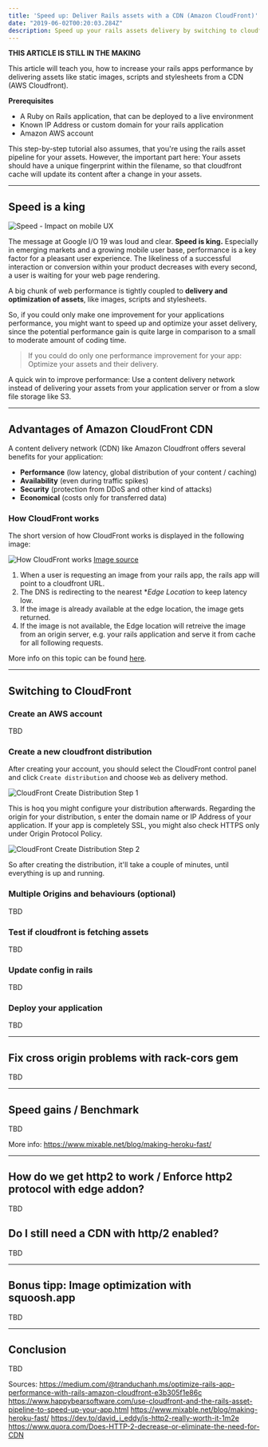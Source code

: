 ```yaml
---
title: 'Speed up: Deliver Rails assets with a CDN (Amazon CloudFront)'
date: "2019-06-02T00:20:03.284Z"
description: Speed up your rails assets delivery by switching to cloudfront
---
```


**THIS ARTICLE IS STILL IN THE MAKING**

This article will teach you, how to increase your rails apps performance by delivering assets
like static images, scripts and stylesheets from a CDN (AWS Cloudfront).

**Prerequisites**
- A Ruby on Rails application, that can be deployed to a live environment
- Known IP Address or custom domain for your rails application
- Amazon AWS account

This step-by-step tutorial also assumes, that you're using the rails asset pipeline for your assets. However, the important part here: Your assets should have a unique fingerprint within the filename, so that cloudfront cache will update its content after a change in your assets.

---------------------

## Speed is a king

![Speed - Impact on mobile UX](./speed_impact_on_ux.jpg)

The message at Google I/O 19 was loud and clear. __Speed is king.__ Especially in emerging markets and a growing mobile user base, performance is a key factor for a pleasant user experience. The likeliness of a successful interaction or conversion within your product decreases with every second, a user is waiting for your web page rendering.

A big chunk of web performance is tightly coupled to **delivery and optimization of assets**, like images, scripts and stylesheets. 

So, if you could only make one improvement for your applications performance, you might want to speed up and optimize your asset delivery, since the potential performance gain is quite large in comparison to a small to moderate amount of coding time.

> If you could do only one performance improvement for your app: Optimize your assets and their delivery.

A quick win to improve performance:  Use a content delivery network instead of delivering your assets from your application server or from a slow file storage like S3.

---------------------

## Advantages of Amazon CloudFront CDN

A content delivery network (CDN) like Amazon Cloudfront offers several benefits for your application:

- **Performance** (low latency, global distribution of your content / caching)
- **Availability** (even during traffic spikes)
- **Security** (protection from DDoS and other kind of attacks)
- **Economical** (costs only for transferred data)

### How CloudFront works

The short version of how CloudFront works is displayed in the following image:

![How CloudFront works](./how-cloudfront-delivers-content.png)
[Image source](https://docs.aws.amazon.com/AmazonCloudFront/latest/DeveloperGuide/HowCloudFrontWorks.html)

1.  When a user is requesting an image from your rails app, the rails app will point to a cloudfront URL.
2. The DNS is redirecting to the nearest **Edge Location* to keep latency low.
3. If the image is already available at the edge location, the image gets returned.
4. If the image is not available, the Edge location will retreive the image from an origin server, e.g. your rails application and serve it from cache for all following requests.

More info on this topic can be found [here](https://docs.aws.amazon.com/de_de/AmazonCloudFront/latest/DeveloperGuide/HowCloudFrontWorks.html).

--------------------------

## Switching to CloudFront

### Create an AWS account

TBD

### Create a new cloudfront distribution

After creating your account, you should select the CloudFront control panel and click `Create distribution` and choose `Web` as delivery method.

![CloudFront Create Distribution Step 1](./cf_setup_1.png)

This is hoq you might configure your distribution afterwards. Regarding the origin for your distribution, s enter the domain name or IP Address of your application. If your app is completely SSL, you might also check HTTPS only under Origin Protocol Policy.

![CloudFront Create Distribution Step 2](./cf_setup_2.png)

So after creating the distribution, it'll take a couple of minutes, until everything is up and running.

### Multiple Origins and behaviours (optional)
TBD

### Test if cloudfront is fetching assets
TBD

### Update config in rails
TBD

### Deploy your application
TBD


--------------------------

## Fix cross origin problems with rack-cors gem

TBD

--------------------------

## Speed gains / Benchmark

TBD

More info: https://www.mixable.net/blog/making-heroku-fast/

--------------------------

## How do we get http2 to work / Enforce http2 protocol with edge addon?

TBD

## Do I still need a CDN with http/2 enabled?

TBD

--------------------------

## Bonus tipp: Image optimization with squoosh.app

TBD

--------------------------

## Conclusion

TBD

Sources:
https://medium.com/@tranduchanh.ms/optimize-rails-app-performance-with-rails-amazon-cloudfront-e3b305f1e86c
https://www.happybearsoftware.com/use-cloudfront-and-the-rails-asset-pipeline-to-speed-up-your-app.html
https://www.mixable.net/blog/making-heroku-fast/
https://dev.to/david_j_eddy/is-http2-really-worth-it-1m2e
https://www.quora.com/Does-HTTP-2-decrease-or-eliminate-the-need-for-CDN

